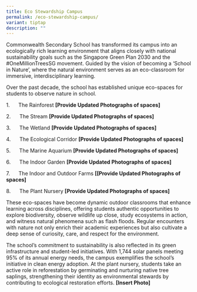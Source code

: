 ```yaml
---
title: Eco Stewardship Campus
permalink: /eco-stewardship-campus/
variant: tiptap
description: ""
---
```

<p>Commonwealth Secondary School has transformed its campus into an ecologically
rich learning environment that aligns closely with national sustainability
goals such as the Singapore Green Plan 2030 and the #OneMillionTreesSG
movement. Guided by the vision of becoming a ‘School in Nature’, where
the natural environment serves as an eco-classroom for immersive, interdisciplinary
learning.</p>
<p>Over the past decade, the school has established unique eco-spaces for
students to observe nature in school.</p>
<p></p>
<p>1.&nbsp;&nbsp;&nbsp;&nbsp;&nbsp; The Rainforest <strong>[Provide Updated Photographs of spaces]</strong>
</p>
<p>2.&nbsp;&nbsp;&nbsp;&nbsp;&nbsp; The Stream <strong>[Provide Updated Photographs of spaces]</strong>
</p>
<p>3.&nbsp;&nbsp;&nbsp;&nbsp;&nbsp; The Wetland <strong>[Provide Updated Photographs of spaces]</strong>
</p>
<p>4.&nbsp;&nbsp;&nbsp;&nbsp;&nbsp; The Ecological Corridor <strong>[Provide Updated Photographs of spaces]</strong>
</p>
<p>5.&nbsp;&nbsp;&nbsp;&nbsp;&nbsp; The Marine Aquarium <strong>[Provide Updated Photographs of spaces]</strong>
</p>
<p>6.&nbsp;&nbsp;&nbsp;&nbsp;&nbsp; The Indoor Garden <strong>[Provide Updated Photographs of spaces]</strong>
</p>
<p>7.&nbsp;&nbsp;&nbsp;&nbsp;&nbsp; The Indoor and Outdoor Farms <strong>[[Provide Updated Photographs of spaces]</strong>
</p>
<p>8.&nbsp;&nbsp;&nbsp;&nbsp;&nbsp; The Plant Nursery <strong>[Provide Updated Photographs of spaces]</strong>
</p>
<p>These eco-spaces have become dynamic outdoor classrooms that enhance learning
across disciplines, offering students authentic opportunities to explore
biodiversity, observe wildlife up close, study ecosystems in action, and
witness natural phenomena such as flash floods. Regular encounters with
nature not only enrich their academic experiences but also cultivate a
deep sense of curiosity, care, and respect for the environment.</p>
<p>The school’s commitment to sustainability is also reflected in its green
infrastructure and student-led initiatives. With 1,744 solar panels meeting
95% of its annual energy needs, the campus exemplifies the school’s initiative
in clean energy adoption. At the plant nursery, students take an active
role in reforestation by germinating and nurturing native tree saplings,
strengthening their identity as environmental stewards by contributing
to ecological restoration efforts. <strong>[Insert Photo]</strong>
</p>
<p></p>